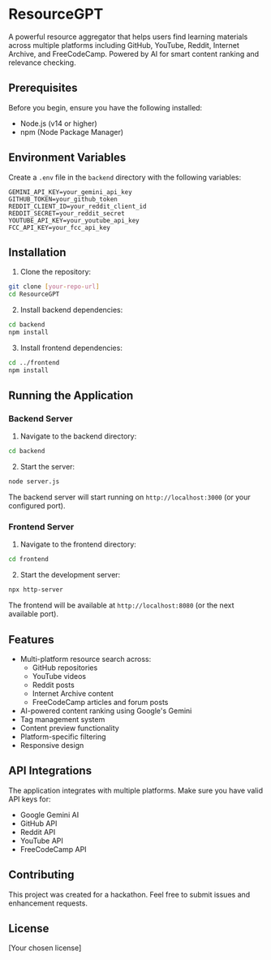 # ResourceGPT

A powerful resource aggregator that helps users find learning materials across multiple platforms including GitHub, YouTube, Reddit, Internet Archive, and FreeCodeCamp. Powered by AI for smart content ranking and relevance checking.

## Prerequisites

Before you begin, ensure you have the following installed:
- Node.js (v14 or higher)
- npm (Node Package Manager)

## Environment Variables

Create a `.env` file in the `backend` directory with the following variables:

```env
GEMINI_API_KEY=your_gemini_api_key
GITHUB_TOKEN=your_github_token
REDDIT_CLIENT_ID=your_reddit_client_id
REDDIT_SECRET=your_reddit_secret
YOUTUBE_API_KEY=your_youtube_api_key
FCC_API_KEY=your_fcc_api_key
```

## Installation

1. Clone the repository:
```bash
git clone [your-repo-url]
cd ResourceGPT
```

2. Install backend dependencies:
```bash
cd backend
npm install
```

3. Install frontend dependencies:
```bash
cd ../frontend
npm install
```

## Running the Application

### Backend Server

1. Navigate to the backend directory:
```bash
cd backend
```

2. Start the server:
```bash
node server.js
```

The backend server will start running on `http://localhost:3000` (or your configured port).

### Frontend Server

1. Navigate to the frontend directory:
```bash
cd frontend
```

2. Start the development server:
```bash
npx http-server
```

The frontend will be available at `http://localhost:8080` (or the next available port).

## Features

- Multi-platform resource search across:
  - GitHub repositories
  - YouTube videos
  - Reddit posts
  - Internet Archive content
  - FreeCodeCamp articles and forum posts
- AI-powered content ranking using Google's Gemini
- Tag management system
- Content preview functionality
- Platform-specific filtering
- Responsive design

## API Integrations

The application integrates with multiple platforms. Make sure you have valid API keys for:
- Google Gemini AI
- GitHub API
- Reddit API
- YouTube API
- FreeCodeCamp API

## Contributing

This project was created for a hackathon. Feel free to submit issues and enhancement requests.

## License

[Your chosen license]

